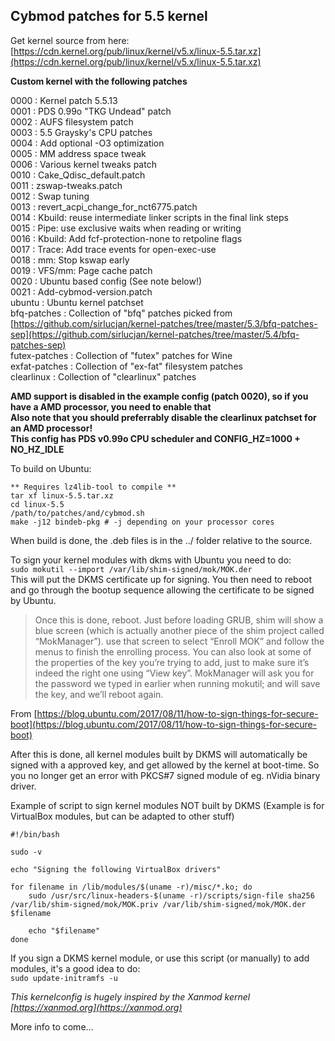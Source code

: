 ## Cybmod patches for 5.5 kernel  

Get kernel source from here: [https://cdn.kernel.org/pub/linux/kernel/v5.x/linux-5.5.tar.xz](https://cdn.kernel.org/pub/linux/kernel/v5.x/linux-5.5.tar.xz)  

**Custom kernel with the following patches**  

0000 : Kernel patch 5.5.13  
0001 : PDS 0.99o "TKG Undead" patch  
0002 : AUFS filesystem patch  
0003 : 5.5 Graysky's CPU patches  
0004 : Add optional -O3 optimization  
0005 : MM address space tweak  
0006 : Various kernel tweaks patch  
0010 : Cake_Qdisc_default.patch  
0011 : zswap-tweaks.patch  
0012 : Swap tuning  
0013 : revert_acpi_change_for_nct6775.patch  
0014 : Kbuild: reuse intermediate linker scripts in the final link steps  
0015 : Pipe: use exclusive waits when reading or writing  
0016 : Kbuild: Add fcf-protection-none to retpoline flags  
0017 : Trace: Add trace events for open-exec-use  
0018 : mm: Stop kswap early  
0019 : VFS/mm: Page cache patch  
0020 : Ubuntu based config (See note below!)  
0021 : Add-cybmod-version.patch  
ubuntu : Ubuntu kernel patchset  
bfq-patches : Collection of "bfq" patches picked from [https://github.com/sirlucjan/kernel-patches/tree/master/5.3/bfq-patches-sep](https://github.com/sirlucjan/kernel-patches/tree/master/5.4/bfq-patches-sep)  
futex-patches : Collection of "futex" patches for Wine  
exfat-patches : Collection of "ex-fat" filesystem patches  
clearlinux : Collection of "clearlinux" patches  

**AMD support is disabled in the example config (patch 0020), so if you have a AMD processor, you need to enable that**  
**Also note that you should preferrably disable the clearlinux patchset for an AMD processor!**  
**This config has PDS v0.99o CPU scheduler and CONFIG_HZ=1000 + NO_HZ_IDLE**  

To build on Ubuntu:  
```
** Requires lz4lib-tool to compile **
tar xf linux-5.5.tar.xz    
cd linux-5.5  
/path/to/patches/and/cybmod.sh  
make -j12 bindeb-pkg # -j depending on your processor cores  
```
When build is done, the .deb files is in the ../ folder relative to the source.  

To sign your kernel modules with dkms with Ubuntu you need to do:  
`sudo mokutil --import /var/lib/shim-signed/mok/MOK.der`  
This will put the DKMS certificate up for signing. You then need to reboot and go through the bootup sequence allowing the certificate to be signed by Ubuntu.  

>Once this is done, reboot. Just before loading GRUB, shim will show a blue screen (which is actually another piece of the shim project called “MokManager”). use that screen to select “Enroll MOK” and follow the menus to finish the enrolling process. You can also look at some of the properties of the key you’re trying to add, just to make sure it’s indeed the right one using “View key”. MokManager will ask you for the password we typed in earlier when running mokutil; and will save the key, and we’ll reboot again.  

From [https://blog.ubuntu.com/2017/08/11/how-to-sign-things-for-secure-boot](https://blog.ubuntu.com/2017/08/11/how-to-sign-things-for-secure-boot)  

After this is done, all kernel modules built by DKMS will automatically be signed with a approved key, and get allowed by the kernel at boot-time. So you no longer get an error with PKCS#7 signed module of eg. nVidia binary driver.  

Example of script to sign kernel modules NOT built by DKMS (Example is for VirtualBox modules, but can be adapted to other stuff)  
```
#!/bin/bash

sudo -v

echo "Signing the following VirtualBox drivers"

for filename in /lib/modules/$(uname -r)/misc/*.ko; do
	sudo /usr/src/linux-headers-$(uname -r)/scripts/sign-file sha256 /var/lib/shim-signed/mok/MOK.priv /var/lib/shim-signed/mok/MOK.der $filename

	echo "$filename"
done
```
If you sign a DKMS kernel module, or use this script (or manually) to add modules, it's a good idea to do:  
`sudo update-initramfs -u`  

_This kernelconfig is hugely inspired by the Xanmod kernel [https://xanmod.org](https://xanmod.org)_  

More info to come...  
